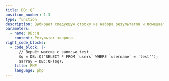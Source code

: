 ```yaml
---
title: DB::QF
position_number: 1.3
type: function
description: Выбирает следующую строку из набора результатов и помещает её в ассоциативный массив
parameters:
  - name: DB::Q
    content: Результат запроса
right_code_blocks:
  - code_block: |-
      // Вернёт массив с записью test
      $q = DB::Q("SELECT * FROM `users` WHERE `username` = 'test'");
      $array = DB::QF($q);
    title: PHP
    language: php
---
```



